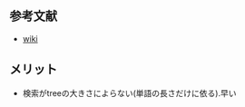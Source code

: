 ## 参考文献
* [wiki](https://ja.wikipedia.org/wiki/%E3%83%88%E3%83%A9%E3%82%A4_(%E3%83%87%E3%83%BC%E3%82%BF%E6%A7%8B%E9%80%A0)#:~:text=%E3%83%88%E3%83%A9%E3%82%A4%E6%9C%A8%EF%BC%88%E8%8B%B1%3A%20trie%EF%BC%89,%E3%81%8C%E5%AF%BE%E5%BF%9C%E3%81%97%E3%81%A6%E3%81%84%E3%82%8B%E3%80%82)

## メリット
* 検索がtreeの大きさによらない(単語の長さだけに依る).早い


